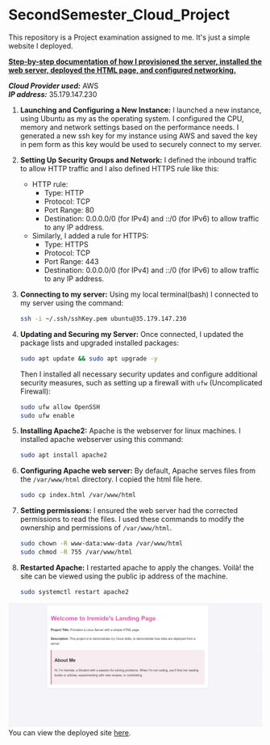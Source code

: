 # SecondSemester_Cloud_Project
This repository is a Project examination assigned to me. It's just a simple website I deployed.

**<u>Step-by-step documentation of how I provisioned the server, installed the web server, deployed the HTML page, and configured networking.</u>**

***Cloud Provider used:*** AWS <br>
***IP address:*** 35.179.147.230
1. **Launching and Configuring a New Instance:** I launched a new instance, using Ubuntu as my as the operating system. I configured the CPU, memory and network settings based on the performance needs. I generated a new ssh key for my instance using AWS and saved the key in pem form as this key would be used to securely connect to my server.
2. **Setting Up Security Groups and Network:** I defined the inbound traffic to allow HTTP traffic and I also defined HTTPS rule like this:
   *   HTTP rule:
         - Type: HTTP
         - Protocol: TCP
         - Port Range: 80
         - Destination: 0.0.0.0/0 (for IPv4) and ::/0 (for IPv6) to allow traffic to any IP address.
   * Similarly, I added a rule for HTTPS:
       - Type: HTTPS
       - Protocol: TCP
       - Port Range: 443
       - Destination: 0.0.0.0/0 (for IPv4) and ::/0 (for IPv6) to allow traffic to any IP address.

3. **Connecting to my server:** Using my local terminal(bash) I connected to my server using the command:
    ```bash
    ssh -i ~/.ssh/sshKey.pem ubuntu@35.179.147.230
    ```
4. **Updating and Securing my Server:** Once connected, I updated the package lists and upgraded installed packages:
    ```bash
    sudo apt update && sudo apt upgrade -y
    ```
    Then I installed all necessary security updates and configure additional security measures, such as setting up a firewall with `ufw` (Uncomplicated Firewall):
    ```bash
    sudo ufw allow OpenSSH
    sudo ufw enable
    ```
5. **Installing Apache2:** Apache is the webserver for linux machines. I installed apache webserver using this command:
   ```bash
   sudo apt install apache2
   ``` 
6. **Configuring Apache web server:** By default, Apache serves files from the `/var/www/html` directory. I    copied the html file here.
   ```bash
   sudo cp index.html /var/www/html
   ```
7. **Setting permissions:** I ensured the web server had the corrected permissions to read the files. I used these commands to modify the ownership and permissions of `/var/www/html`.
   ```bash
   sudo chown -R www-data:www-data /var/www/html
   sudo chmod -R 755 /var/www/html
   ```
8. **Restarted Apache:** I restarted apache to apply the changes. Voilà! the site can be viewed using the public ip address of the machine.
   ```bash
   sudo systemctl restart apache2
   ```
![alt text](./image.png)
You can view the deployed site [here](www.iremide.mooo.com).
